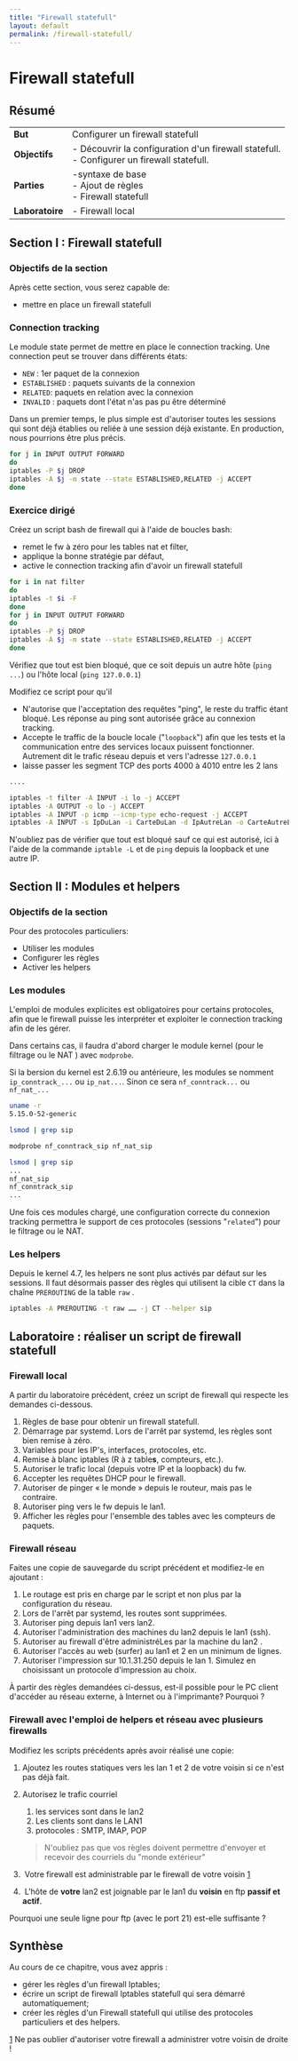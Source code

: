 ```yaml
---
title: "Firewall statefull"
layout: default
permalink: /firewall-statefull/
---
```



# Firewall statefull

## Résumé

|                 |                                                              |
| --------------- | ------------------------------------------------------------ |
| **But**         | Configurer un firewall statefull                             |
| **Objectifs**   | - Découvrir la configuration d'un firewall statefull. <br />- Configurer un firewall statefull. |
| **Parties**     | -syntaxe de base<br />- Ajout de règles<br />- Firewall statefull |
| **Laboratoire** | - Firewall local                                             |

## Section I : Firewall statefull

### Objectifs de la section

Après cette section, vous serez capable de:

* mettre en place un firewall statefull

### Connection tracking

Le module state permet de mettre en place le connection tracking. Une connection peut se trouver dans différents états:

* `NEW` : 1er paquet de la connexion
* `ESTABLISHED` : paquets suivants de la connexion
* `RELATED`: paquets en relation avec la connexion
* `INVALID` : paquets dont l'état n'as pas pu être déterminé

Dans un premier temps, le plus simple est d'autoriser toutes les sessions qui sont déjà établies ou reliée à une session déjà existante. En production, nous pourrions être plus précis. 

```bash
for j in INPUT OUTPUT FORWARD
do
iptables -P $j DROP
iptables -A $j -m state --state ESTABLISHED,RELATED -j ACCEPT
done
```

### Exercice dirigé

Créez un script bash de firewall qui à l'aide de boucles bash:

* remet le fw à zéro pour les tables nat et filter,
* applique la bonne stratégie par défaut,
* active le connection tracking afin d'avoir un firewall statefull

```bash
for i in nat filter
do
iptables -t $i -F
done
for j in INPUT OUTPUT FORWARD
do
iptables -P $j DROP
iptables -A $j -m state --state ESTABLISHED,RELATED -j ACCEPT
done
```

Vérifiez que tout est bien bloqué, que ce soit depuis un autre hôte (`ping ...`) ou l'hôte local (`ping 127.0.0.1`)

Modifiez ce script pour qu'il

* N'autorise que l'acceptation des requêtes "ping", le reste du traffic étant bloqué. Les réponse au ping sont autorisée grâce au connexion tracking.
* Accepte le traffic de la boucle locale ("`loopback`") afin que les tests et la communication entre des services locaux puissent fonctionner. Autrement dit le trafic réseau depuis et vers l'adresse `127.0.0.1`
* laisse passer les segment TCP des ports 4000 à 4010 entre les 2 lans

```bash
....

iptables -t filter -A INPUT -i lo -j ACCEPT
iptables -A OUTPUT -o lo -j ACCEPT
iptables -A INPUT -p icmp --icmp-type echo-request -j ACCEPT
iptables -A INPUT -s IpDuLan -i CarteDuLan -d IpAutreLan -o CarteAutreLan -m tcp -p tcp --dport 4000:4010 -j ACCEPT 
```

N'oubliez pas de vérifier que tout est bloqué sauf ce qui est autorisé, ici à l'aide de la commande `iptable -L` et de `ping` depuis la loopback et une autre IP.

## Section II : Modules et helpers

### Objectifs de la section

Pour des protocoles particuliers:

* Utiliser les modules
* Configurer les règles
* Activer les helpers

### Les modules

L'emploi de modules explicites est obligatoires pour certains protocoles, afin que le firewall puisse les interpréter et exploiter le connection tracking afin de les gérer.

Dans certains cas, il faudra d'abord charger le module kernel (pour le filtrage ou le NAT ) avec `modprobe`.

Si la bersion du kernel est 2.6.19 ou antérieure, les modules se nomment `ip_conntrack_...` ou `ip_nat...`. Sinon ce sera `nf_conntrack...` ou `nf_nat_...`

```bash
uname -r
5.15.0-52-generic

lsmod | grep sip

modprobe nf_conntrack_sip nf_nat_sip

lsmod | grep sip
...
nf_nat_sip
nf_conntrack_sip
...
```

Une fois ces modules chargé, une configuration correcte du connexion tracking permettra le support de ces protocoles (sessions "`related`") pour le filtrage ou le NAT.

### Les helpers

Depuis le kernel 4.7, les helpers ne sont plus activés par défaut sur les sessions. Il faut désormais passer des règles qui utilisent la cible `CT` dans la chaîne `PREROUTING` de la table `raw` .

```bash
iptables -A PREROUTING -t raw …… -j CT --helper sip
```

## Laboratoire :  réaliser un script de firewall statefull

### Firewall local

A partir du laboratoire précédent, créez un script de firewall qui respecte les demandes ci-dessous.

1. Règles de base pour obtenir un firewall statefull.
2. Démarrage par systemd. Lors de l'arrêt par systemd, les règles sont bien remise à zéro.
3. Variables pour les IP's, interfaces, protocoles, etc.
4. Remise à blanc iptables (R à z table**s**, compteurs, etc.).
5. Autoriser le trafic local (depuis votre IP et la loopback) du fw.
6. Accepter les requêtes DHCP pour le firewall.
7. Autoriser de pinger « le monde » depuis le routeur, mais pas le contraire.
8. Autoriser ping vers le fw depuis le lan1.
9. Afficher les règles pour l'ensemble des tables avec les compteurs de paquets.

### Firewall réseau

Faites une copie de sauvegarde du script précédent et modifiez-le en ajoutant :

1. Le routage est pris en charge par le script et non plus par la configuration du réseau. 
2. Lors de l'arrêt par systemd, les routes sont supprimées.
3. Autoriser ping depuis lan1 vers lan2.
4. Autoriser l'administration des machines du lan2 depuis le lan1 (ssh).
5. Autoriser au firewall d'être administréLes par la machine du lan2  .
6. Autoriser l'accès au web (surfer) au lan1 et 2 en un minimum de lignes.
7. Autoriser l'impression sur 10.1.31.250 depuis le lan 1. Simulez en choisissant un protocole d'impression au choix.

À partir des règles demandées ci-dessus, est-il possible pour le PC client d'accéder au réseau externe, à Internet ou à l'imprimante? Pourquoi ?

### Firewall avec l'emploi de helpers et réseau avec plusieurs firewalls

Modifiez les scripts précédents après avoir réalisé une copie:

1.  Ajoutez les routes statiques vers les lan 1 et 2 de votre voisin si ce n'est pas déjà fait.

2. Autorisez le trafic courriel

   1. les services sont dans le lan2
   2. Les clients sont dans le LAN1
   3. protocoles : SMTP, IMAP, POP

   > N'oubliez pas que vos règles doivent permettre d'envoyer et recevoir des courriels du "monde extérieur"

3. ​	Votre firewall est administrable par le firewall de votre voisin [1](#sdfootnote1sym)

4. ​	L'hôte de **votre** lan2 est joignable par le lan1 du **voisin** en ftp **passif et actif**. 

Pourquoi une seule ligne pour ftp (avec le port 21) est-elle suffisante ?

## Synthèse

Au cours de ce chapitre, vous avez appris : 

* gérer les règles d'un firewall Iptables;
* écrire un script de firewall Iptables statefull qui sera démarré automatiquement;
* créer les règles d'un Firewall statefull qui utilise des protocoles particuliers et des helpers.

[1](#sdfootnote1anc) Ne pas oublier d'autoriser votre firewall a administrer votre voisin de droite !

